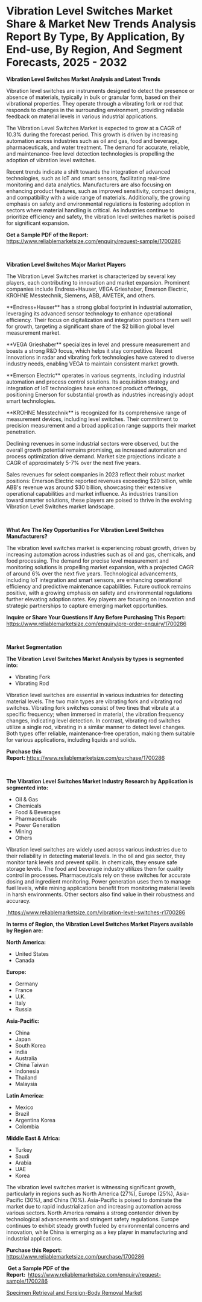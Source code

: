 <p><h1>Vibration Level Switches Market Share & Market New Trends Analysis Report By Type, By Application, By End-use, By Region, And Segment Forecasts, 2025 - 2032</h1></p><p><strong>Vibration Level Switches Market Analysis and Latest Trends</strong></p>
<p><p>Vibration level switches are instruments designed to detect the presence or absence of materials, typically in bulk or granular form, based on their vibrational properties. They operate through a vibrating fork or rod that responds to changes in the surrounding environment, providing reliable feedback on material levels in various industrial applications.</p><p>The Vibration Level Switches Market is expected to grow at a CAGR of 10.3% during the forecast period. This growth is driven by increasing automation across industries such as oil and gas, food and beverage, pharmaceuticals, and water treatment. The demand for accurate, reliable, and maintenance-free level detection technologies is propelling the adoption of vibration level switches.</p><p>Recent trends indicate a shift towards the integration of advanced technologies, such as IoT and smart sensors, facilitating real-time monitoring and data analytics. Manufacturers are also focusing on enhancing product features, such as improved sensitivity, compact designs, and compatibility with a wide range of materials. Additionally, the growing emphasis on safety and environmental regulations is fostering adoption in sectors where material handling is critical. As industries continue to prioritize efficiency and safety, the vibration level switches market is poised for significant expansion.</p></p>
<p><strong>Get a Sample PDF of the Report:&nbsp;</strong> <a href="https://www.reliablemarketsize.com/enquiry/request-sample/1700286?utm_campaign=1897&utm_medium=2&utm_source=Github&utm_content=ia&utm_term=09012025&utm_id=vibration-level-switches">https://www.reliablemarketsize.com/enquiry/request-sample/1700286</a></p>
<p>&nbsp;</p>
<p><strong>Vibration Level Switches Major Market Players</strong></p>
<p><p>The Vibration Level Switches market is characterized by several key players, each contributing to innovation and market expansion. Prominent companies include Endress+Hauser, VEGA Grieshaber, Emerson Electric, KROHNE Messtechnik, Siemens, ABB, AMETEK, and others.</p><p>**Endress+Hauser** has a strong global footprint in industrial automation, leveraging its advanced sensor technology to enhance operational efficiency. Their focus on digitalization and integration positions them well for growth, targeting a significant share of the $2 billion global level measurement market.</p><p>**VEGA Grieshaber** specializes in level and pressure measurement and boasts a strong R&D focus, which helps it stay competitive. Recent innovations in radar and vibrating fork technologies have catered to diverse industry needs, enabling VEGA to maintain consistent market growth.</p><p>**Emerson Electric** operates in various segments, including industrial automation and process control solutions. Its acquisition strategy and integration of IoT technologies have enhanced product offerings, positioning Emerson for substantial growth as industries increasingly adopt smart technologies.</p><p>**KROHNE Messtechnik** is recognized for its comprehensive range of measurement devices, including level switches. Their commitment to precision measurement and a broad application range supports their market penetration. </p><p>Declining revenues in some industrial sectors were observed, but the overall growth potential remains promising, as increased automation and process optimization drive demand. Market size projections indicate a CAGR of approximately 5-7% over the next five years.</p><p>Sales revenues for select companies in 2023 reflect their robust market positions: Emerson Electric reported revenues exceeding $20 billion, while ABB's revenue was around $30 billion, showcasing their extensive operational capabilities and market influence. As industries transition toward smarter solutions, these players are poised to thrive in the evolving Vibration Level Switches market landscape.</p></p>
<p>&nbsp;</p>
<p><strong>What Are The Key Opportunities For Vibration Level Switches Manufacturers?</strong></p>
<p><p>The vibration level switches market is experiencing robust growth, driven by increasing automation across industries such as oil and gas, chemicals, and food processing. The demand for precise level measurement and monitoring solutions is propelling market expansion, with a projected CAGR of around 6% over the next five years. Technological advancements, including IoT integration and smart sensors, are enhancing operational efficiency and predictive maintenance capabilities. Future outlook remains positive, with a growing emphasis on safety and environmental regulations further elevating adoption rates. Key players are focusing on innovation and strategic partnerships to capture emerging market opportunities.</p></p>
<p><strong>Inquire or Share Your Questions If Any Before Purchasing This Report:</strong> <a href="https://www.reliablemarketsize.com/enquiry/pre-order-enquiry/1700286?utm_campaign=1897&utm_medium=2&utm_source=Github&utm_content=ia&utm_term=09012025&utm_id=vibration-level-switches">https://www.reliablemarketsize.com/enquiry/pre-order-enquiry/1700286</a></p>
<p>&nbsp;</p>
<p><strong>Market Segmentation</strong></p>
<p><strong>The Vibration Level Switches Market Analysis by types is segmented into:</strong></p>
<p><ul><li>Vibrating Fork</li><li>Vibrating Rod</li></ul></p>
<p><p>Vibration level switches are essential in various industries for detecting material levels. The two main types are vibrating fork and vibrating rod switches. Vibrating fork switches consist of two tines that vibrate at a specific frequency; when immersed in material, the vibration frequency changes, indicating level detection. In contrast, vibrating rod switches utilize a single rod, vibrating in a similar manner to detect level changes. Both types offer reliable, maintenance-free operation, making them suitable for various applications, including liquids and solids.</p></p>
<p><strong>Purchase this Report:&nbsp;</strong><a href="https://www.reliablemarketsize.com/purchase/1700286?utm_campaign=1897&utm_medium=2&utm_source=Github&utm_content=ia&utm_term=09012025&utm_id=vibration-level-switches">https://www.reliablemarketsize.com/purchase/1700286</a></p>
<p>&nbsp;</p>
<p><strong>The Vibration Level Switches Market Industry Research by Application is segmented into:</strong></p>
<p><ul><li>Oil & Gas</li><li>Chemicals</li><li>Food & Beverages</li><li>Pharmaceuticals</li><li>Power Generation</li><li>Mining</li><li>Others</li></ul></p>
<p><p>Vibration level switches are widely used across various industries due to their reliability in detecting material levels. In the oil and gas sector, they monitor tank levels and prevent spills. In chemicals, they ensure safe storage levels. The food and beverage industry utilizes them for quality control in processes. Pharmaceuticals rely on these switches for accurate dosing and ingredient monitoring. Power generation uses them to manage fuel levels, while mining applications benefit from monitoring material levels in harsh environments. Other sectors also find value in their robustness and accuracy.</p></p>
<p><a href="https://www.reliablemarketsize.com/vibration-level-switches-r1700286?utm_campaign=1897&utm_medium=2&utm_source=Github&utm_content=ia&utm_term=09012025&utm_id=vibration-level-switches">&nbsp;https://www.reliablemarketsize.com/vibration-level-switches-r1700286</a></p>
<p><strong>In terms of Region, the Vibration Level Switches Market Players available by Region are:</strong></p>
<p>
    <p> <strong> North America: </strong>
        <ul>
            <li>United States</li>
            <li>Canada</li>
        </ul>
        </p> 
    <p> <strong> Europe: </strong>
        <ul>
            <li>Germany</li>
            <li>France</li>
            <li>U.K.</li>
            <li>Italy</li>
            <li>Russia</li>
        </ul>
        </p> 
    <p> <strong> Asia-Pacific: </strong>
        <ul>
            <li>China</li>
            <li>Japan</li>
            <li>South Korea</li>
            <li>India</li>
            <li>Australia</li>
            <li>China Taiwan</li>
            <li>Indonesia</li>
            <li>Thailand</li>
            <li>Malaysia</li>
        </ul>
        </p> 
    <p> <strong> Latin America: </strong>
        <ul>
            <li>Mexico</li>
            <li>Brazil</li>
            <li>Argentina Korea</li>
            <li>Colombia</li>
        </ul>
        </p> 
    <p> <strong> Middle East & Africa: </strong>
        <ul>
            <li>Turkey</li>
            <li>Saudi</li>
            <li>Arabia</li>
            <li>UAE</li>
            <li>Korea</li>
        </ul>
    </p>
    </p>
<p><p>The vibration level switches market is witnessing significant growth, particularly in regions such as North America (27%), Europe (25%), Asia-Pacific (30%), and China (10%). Asia-Pacific is poised to dominate the market due to rapid industrialization and increasing automation across various sectors. North America remains a strong contender driven by technological advancements and stringent safety regulations. Europe continues to exhibit steady growth fueled by environmental concerns and innovation, while China is emerging as a key player in manufacturing and industrial applications.</p></p>
<p><strong>Purchase this Report: </strong><a href="https://www.reliablemarketsize.com/purchase/1700286?utm_campaign=1897&utm_medium=2&utm_source=Github&utm_content=ia&utm_term=09012025&utm_id=vibration-level-switches">https://www.reliablemarketsize.com/purchase/1700286</a></p>
<p>&nbsp;<strong>Get a Sample PDF of the Report:&nbsp;&nbsp;</strong><a href="https://www.reliablemarketsize.com/enquiry/request-sample/1700286?utm_campaign=1897&utm_medium=2&utm_source=Github&utm_content=ia&utm_term=09012025&utm_id=vibration-level-switches">https://www.reliablemarketsize.com/enquiry/request-sample/1700286</a></p>
<p><strong></strong></p>
<p><p><a href="https://github.com/ChiragRP21/Market-Research-Report-List-7/blob/main/specimen-retrieval-and-foreign-body-removal-market.md?utm_campaign=1897&utm_medium=2&utm_source=Github&utm_content=ia&utm_term=09012025&utm_id=vibration-level-switches">Specimen Retrieval and Foreign-Body Removal Market</a></p></p>